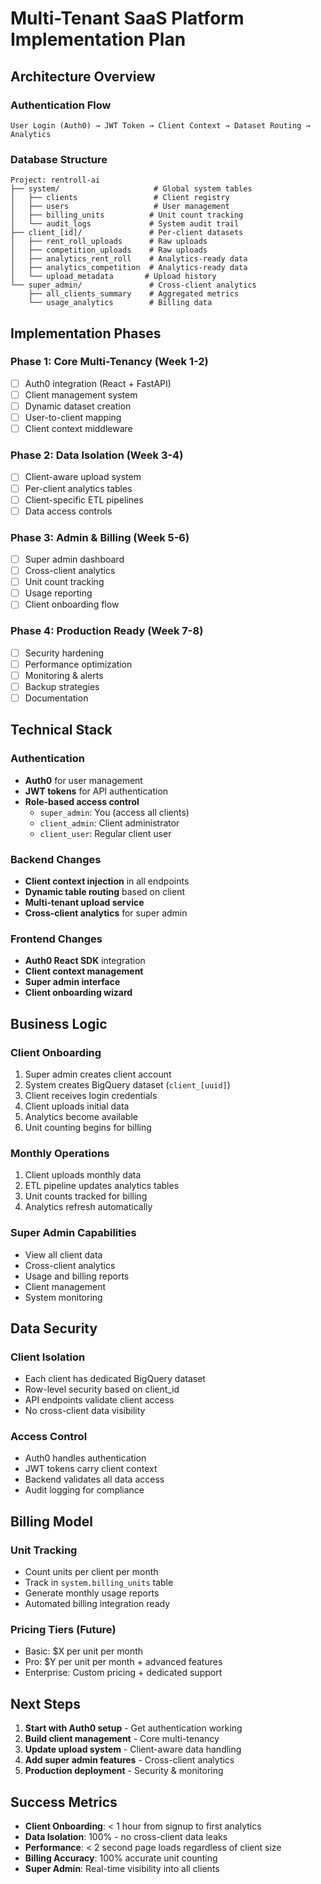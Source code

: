 # Multi-Tenant SaaS Platform Implementation Plan

## Architecture Overview

### Authentication Flow
```
User Login (Auth0) → JWT Token → Client Context → Dataset Routing → Analytics
```

### Database Structure
```
Project: rentroll-ai
├── system/                     # Global system tables
│   ├── clients                 # Client registry
│   ├── users                   # User management
│   ├── billing_units          # Unit count tracking
│   └── audit_logs             # System audit trail
├── client_[id]/               # Per-client datasets
│   ├── rent_roll_uploads      # Raw uploads
│   ├── competition_uploads    # Raw uploads  
│   ├── analytics_rent_roll    # Analytics-ready data
│   ├── analytics_competition  # Analytics-ready data
│   └── upload_metadata       # Upload history
└── super_admin/               # Cross-client analytics
    ├── all_clients_summary    # Aggregated metrics
    └── usage_analytics        # Billing data
```

## Implementation Phases

### Phase 1: Core Multi-Tenancy (Week 1-2)
- [ ] Auth0 integration (React + FastAPI)
- [ ] Client management system
- [ ] Dynamic dataset creation
- [ ] User-to-client mapping
- [ ] Client context middleware

### Phase 2: Data Isolation (Week 3-4)  
- [ ] Client-aware upload system
- [ ] Per-client analytics tables
- [ ] Client-specific ETL pipelines
- [ ] Data access controls

### Phase 3: Admin & Billing (Week 5-6)
- [ ] Super admin dashboard
- [ ] Cross-client analytics
- [ ] Unit count tracking
- [ ] Usage reporting
- [ ] Client onboarding flow

### Phase 4: Production Ready (Week 7-8)
- [ ] Security hardening
- [ ] Performance optimization
- [ ] Monitoring & alerts
- [ ] Backup strategies
- [ ] Documentation

## Technical Stack

### Authentication
- **Auth0** for user management
- **JWT tokens** for API authentication
- **Role-based access control**
  - `super_admin`: You (access all clients)
  - `client_admin`: Client administrator
  - `client_user`: Regular client user

### Backend Changes
- **Client context injection** in all endpoints
- **Dynamic table routing** based on client
- **Multi-tenant upload service**
- **Cross-client analytics** for super admin

### Frontend Changes
- **Auth0 React SDK** integration
- **Client context management**
- **Super admin interface**
- **Client onboarding wizard**

## Business Logic

### Client Onboarding
1. Super admin creates client account
2. System creates BigQuery dataset (`client_[uuid]`)
3. Client receives login credentials
4. Client uploads initial data
5. Analytics become available
6. Unit counting begins for billing

### Monthly Operations
1. Client uploads monthly data
2. ETL pipeline updates analytics tables
3. Unit counts tracked for billing
4. Analytics refresh automatically

### Super Admin Capabilities
- View all client data
- Cross-client analytics
- Usage and billing reports
- Client management
- System monitoring

## Data Security

### Client Isolation
- Each client has dedicated BigQuery dataset
- Row-level security based on client_id
- API endpoints validate client access
- No cross-client data visibility

### Access Control
- Auth0 handles authentication
- JWT tokens carry client context
- Backend validates all data access
- Audit logging for compliance

## Billing Model

### Unit Tracking
- Count units per client per month
- Track in `system.billing_units` table
- Generate monthly usage reports
- Automated billing integration ready

### Pricing Tiers (Future)
- Basic: $X per unit per month
- Pro: $Y per unit per month + advanced features
- Enterprise: Custom pricing + dedicated support

## Next Steps

1. **Start with Auth0 setup** - Get authentication working
2. **Build client management** - Core multi-tenancy
3. **Update upload system** - Client-aware data handling
4. **Add super admin features** - Cross-client analytics
5. **Production deployment** - Security & monitoring

## Success Metrics

- **Client Onboarding**: < 1 hour from signup to first analytics
- **Data Isolation**: 100% - no cross-client data leaks
- **Performance**: < 2 second page loads regardless of client size
- **Billing Accuracy**: 100% accurate unit counting
- **Super Admin**: Real-time visibility into all clients
